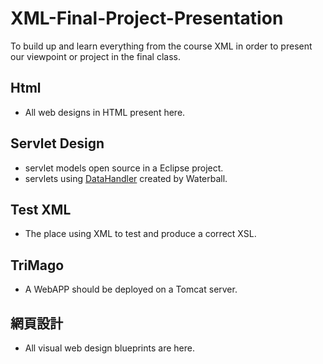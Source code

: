 # XML-Final-Project-Presentation
To build up and learn everything from the course XML in order to present our viewpoint or project in the final class.

## Html
- All web designs in HTML present here.

## Servlet Design 
- servlet models open source in a Eclipse project.
- servlets using  [DataHandler](https://github.com/Johnny850807/DataHandler) created by Waterball.

## Test XML 
- The place using XML to test and produce a correct XSL.

## TriMago 
- A WebAPP should be deployed on a Tomcat server.

## 網頁設計 
- All visual web design blueprints are here.

